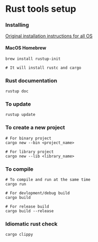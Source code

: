 # Rust tools setup

### Installing

[Original installation instructions for all OS](https://www.rust-lang.org/tools/install)

#### MacOS Homebrew
```shell
brew install rustup-init

# It will install rustc and cargo
```

### Rust documentation
```shell
rustup doc
```

### To update
```shell
rustup update
```

### To create a new project
```shell
# For binary project
cargo new --bin <project_name>

# For library project
cargo new --lib <library_name>
```

### To compile
```shell
# To compile and run at the same time
cargo run

# For devlopment/debug build
cargo build

# For release build
cargo build --release
```

### Idiomatic rust check
```shell
cargo clippy
```

